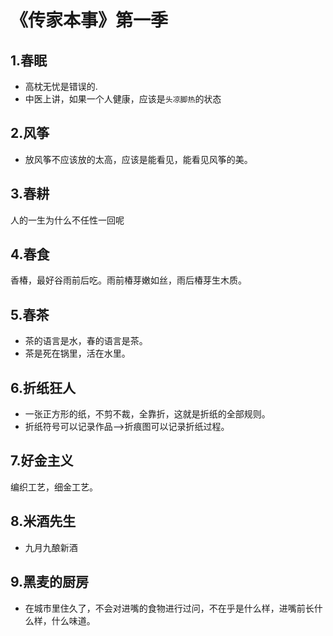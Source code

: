 # 《传家本事》第一季
## 1.春眠
- 高枕无忧是错误的.
- 中医上讲，如果一个人健康，应该是`头凉脚热`的状态

## 2.风筝
- 放风筝不应该放的太高，应该是能看见，能看见风筝的美。

## 3.春耕
人的一生为什么不任性一回呢

## 4.春食
香椿，最好谷雨前后吃。雨前椿芽嫩如丝，雨后椿芽生木质。

## 5.春茶
- 茶的语言是水，春的语言是茶。
- 茶是死在锅里，活在水里。

## 6.折纸狂人
- 一张正方形的纸，不剪不裁，全靠折，这就是折纸的全部规则。
- 折纸符号可以记录作品——>折痕图可以记录折纸过程。

## 7.好金主义
编织工艺，细金工艺。

## 8.米酒先生
- 九月九酿新酒

## 9.黑麦的厨房
- 在城市里住久了，不会对进嘴的食物进行过问，不在乎是什么样，进嘴前长什么样，什么味道。
